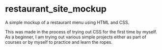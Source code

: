 # restaurant_site_mockup
A simple mockup of a restaurant menu using HTML and CSS. 

This was made in the process of trying out CSS for the first time by myself. As a beginner, I am trying out various simple projects either as part of courses or by myself to practice and learn the ropes. 
